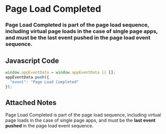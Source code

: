 # Page Load Completed

### Page Load Completed is part of the page load sequence, including virtual page loads in the case of single page apps, and must be the last event pushed in the page load event sequence.

## Javascript Code
```js
window.appEventData = window.appEventData || [];
appEventData.push({
  "event": "Page Load Completed"
});
```





## Attached Notes

<div>
<div>Page Load Completed is part of the page load sequence, including virtual page loads in the case of single page apps, and must be the <strong>last event pushed</strong> in the page load event sequence.</div>
</div>
